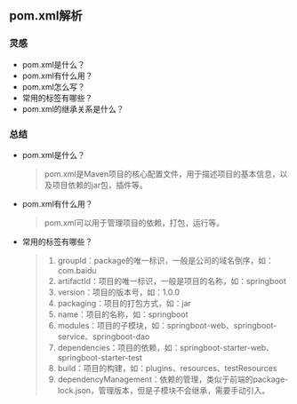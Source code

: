 ## pom.xml解析

### 灵感
- pom.xml是什么？
- pom.xml有什么用？
- pom.xml怎么写？
- 常用的标签有哪些？
- pom.xml的继承关系是什么？

### 总结
- pom.xml是什么？
  > pom.xml是Maven项目的核心配置文件，用于描述项目的基本信息，以及项目依赖的jar包，插件等。

- pom.xml有什么用？
  > pom.xml可以用于管理项目的依赖，打包，运行等。

- 常用的标签有哪些？
  > 1. groupId：package的唯一标识，一般是公司的域名倒序，如：com.baidu
  > 2. artifactId：项目的唯一标识，一般是项目的名称，如：springboot
  > 3. version：项目的版本号，如：1.0.0
  > 4. packaging：项目的打包方式，如：jar
  > 5. name：项目的名称，如：springboot
  > 6. modules：项目的子模块，如：springboot-web、springboot-service、springboot-dao
  > 7. dependencies：项目的依赖，如：springboot-starter-web、springboot-starter-test
  > 8. build：项目的构建，如：plugins、resources、testResources
  > 9. dependencyManagement：依赖的管理，类似于前端的package-lock.json，管理版本，但是子模块不会继承，需要手动引入。  
